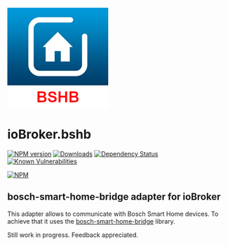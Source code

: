 ![Logo](admin/bshb-logo.jpg)
# ioBroker.bshb

[![NPM version](https://www.npmjs.com/package/iobroker.bshb)](https://www.npmjs.com/package/iobroker.bshb)
[![Downloads](https://www.npmjs.com/package/iobroker.bshb)](https://www.npmjs.com/package/iobroker.bshb)
[![Dependency Status](https://david-dm.org/holomekc/iobroker.bshb)](https://david-dm.org/holomekc/iobroker.bshb)
[![Known Vulnerabilities](https://snyk.io/test/github/holomekc/ioBroker.bshb)](https://snyk.io/test/github/holomekc/ioBroker.bshb)

[![NPM](https://nodei.co/npm/iobroker.bshb/)](https://nodei.co/npm/iobroker.bshb/)

<!--**Tests:**: [![Travis-CI](http://img.shields.io/travis/Author/ioBroker.template/master.svg)](https://travis-ci.org/holomekc/ioBroker.bshb) -->

## bosch-smart-home-bridge adapter for ioBroker

This adapter allows to communicate with Bosch Smart Home devices. 
To achieve that it uses the [bosch-smart-home-bridge](https://github.com/holomekc/bosch-smart-home-bridge) library.

Still work in progress. Feedback appreciated.